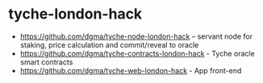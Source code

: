# tyche-london-hack
- https://github.com/dgma/tyche-node-london-hack – servant node for staking, price calculation and commit/reveal to oracle
- https://github.com/dgma/tyche-contracts-london-hack - Tyche oracle smart contracts
- https://github.com/dgma/tyche-web-london-hack - App front-end
